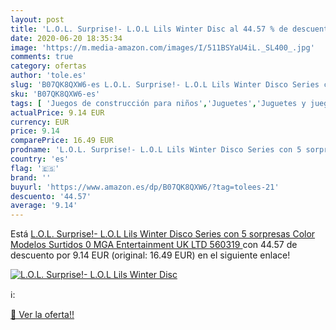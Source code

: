 ```yaml
---
layout: post
title: 'L.O.L. Surprise!- L.O.L Lils Winter Disc al 44.57 % de descuento'
date: 2020-06-20 18:35:34
image: 'https://m.media-amazon.com/images/I/511BSYaU4iL._SL400_.jpg'
comments: true
category: ofertas
author: 'tole.es'
slug: 'B07QK8QXW6-es L.O.L. Surprise!- L.O.L Lils Winter Disco Series con 5...'
sku: 'B07QK8QXW6-es'
tags: [ 'Juegos de construcción para niños','Juguetes','Juguetes y juegos','l.o.l.', ]
actualPrice: 9.14 EUR
currency: EUR
price: 9.14
comparePrice: 16.49 EUR
prodname: 'L.O.L. Surprise!- L.O.L Lils Winter Disco Series con 5 sorpresas  Color Modelos Surtidos  0  MGA Entertainment UK LTD 560319 '
country: 'es'
flag: '🇪🇸'
brand: ''
buyurl: 'https://www.amazon.es/dp/B07QK8QXW6/?tag=tolees-21'
descuento: '44.57'
average: '9.14'
---
```


Está [L.O.L. Surprise!- L.O.L Lils Winter Disco Series con 5 sorpresas  Color Modelos Surtidos  0  MGA Entertainment UK LTD 560319 ](https://www.amazon.es/dp/B07QK8QXW6/?tag=tolees-21) con 44.57 de descuento por 9.14 EUR (original: 16.49 EUR) en el siguiente enlace!

[![L.O.L. Surprise!- L.O.L Lils Winter Disc](https://m.media-amazon.com/images/I/511BSYaU4iL._SL400_.jpg)](https://www.amazon.es/dp/B07QK8QXW6/?tag=tolees-21)

ℹ️:


[🛒 Ver la oferta!!](https://www.amazon.es/dp/B07QK8QXW6/?tag=tolees-21)

